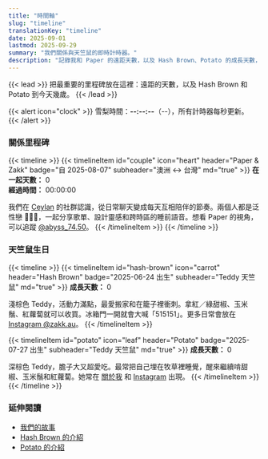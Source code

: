 ```yaml
---
title: "時間軸"
slug: "timeline"
translationKey: "timeline"
date: 2025-09-01
lastmod: 2025-09-29
summary: "我們關係與天竺鼠的即時計時器。"
description: "記錄我和 Paper 的遠距天數，以及 Hash Brown、Potato 的成長天數，皆以雪梨時間更新。"
---
```


{{< lead >}}
把最重要的里程碑放在這裡：遠距的天數，以及 Hash Brown 和 Potato 到今天幾歲。
{{< /lead >}}

{{< alert icon="clock" >}}
雪梨時間：**<span data-sydney-now>--:--:--</span>**（<span data-sydney-zone>--</span>），所有計時器每秒更新。
{{< /alert >}}

### 關係里程碑
{{< timeline >}}
{{< timelineItem id="couple" icon="heart" header="Paper & Zakk" badge="自 2025-08-07" subheader="澳洲 ↔ 台灣" md="true" >}}
**在一起天數：** <span class="counter-days" data-counter-origin="2025-08-07T11:38:00+10:00" data-counter-format="days">0</span>  
**經過時間：** <span class="counter-time" data-counter-origin="2025-08-07T11:38:00+10:00" data-counter-format="time">00:00:00</span>

我們在 [Ceylan](https://www.youtube.com/@xilanceylan) 的社群認識，從日常聊天變成每天互相陪伴的節奏。兩個人都是泛性戀 🩷💛🩵，一起分享歌單、設計靈感和跨時區的睡前語音。想看 Paper 的視角，可以追蹤 [@abyss_74.50](https://www.instagram.com/abyss_74.50/)。
{{< /timelineItem >}}
{{< /timeline >}}

### 天竺鼠生日
{{< timeline >}}
{{< timelineItem id="hash-brown" icon="carrot" header="Hash Brown" badge="2025-06-24 出生" subheader="Teddy 天竺鼠" md="true" >}}
**成長天數：** <span class="counter-days" data-counter-origin="2025-06-24T00:00:00+10:00" data-counter-format="days">0</span>

淺棕色 Teddy，活動力滿點，最愛搬家和在籠子裡衝刺。拿紅／綠甜椒、玉米鬚、紅蘿蔔就可以收買。冰箱門一開就會大喊「515151」。更多日常會放在 [Instagram @zakk.au](https://www.instagram.com/zakk.au/)。
{{< /timelineItem >}}

{{< timelineItem id="potato" icon="leaf" header="Potato" badge="2025-07-27 出生" subheader="Teddy 天竺鼠" md="true" >}}
**成長天數：** <span class="counter-days" data-counter-origin="2025-07-27T00:00:00+10:00" data-counter-format="days">0</span>

深棕色 Teddy，膽子大又超愛吃。最常把自己埋在牧草裡睡覺，醒來繼續啃甜椒、玉米鬚和紅蘿蔔。她常在 [關於我](/zh-hant/about/#potato) 和 [Instagram](https://www.instagram.com/zakk.au/) 出現。
{{< /timelineItem >}}
{{< /timeline >}}

### 延伸閱讀
- [我們的故事](/zh-hant/about/#%E6%88%91%E5%92%8C-paper)
- [Hash Brown 的介紹](/zh-hant/about/#hash-brown)
- [Potato 的介紹](/zh-hant/about/#potato)
